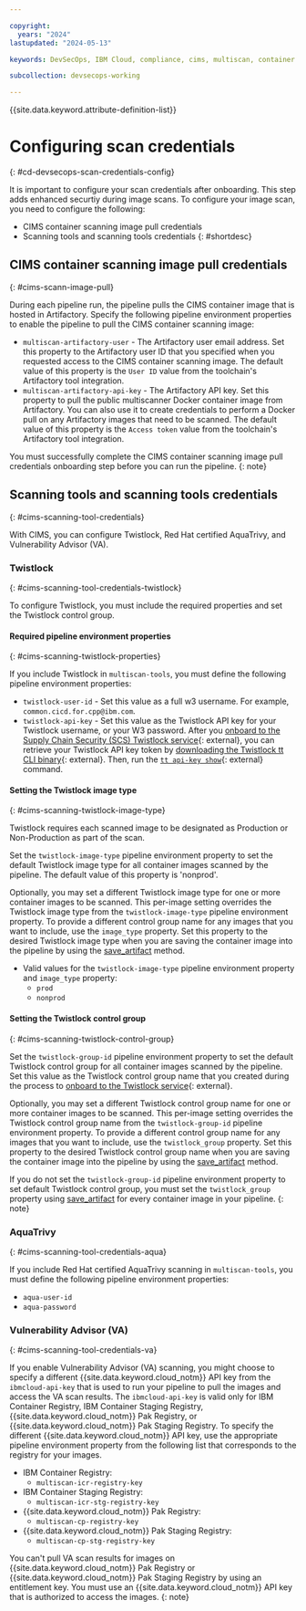 ```yaml
---

copyright:
  years: "2024"
lastupdated: "2024-05-13"

keywords: DevSecOps, IBM Cloud, compliance, cims, multiscan, container image

subcollection: devsecops-working

---
```


{{site.data.keyword.attribute-definition-list}}

# Configuring scan credentials
{: #cd-devsecops-scan-credentials-config}

It is important to configure your scan credentials after onboarding. This step adds enhanced securtiy during image scans.
To configure your image scan, you need to configure the following:
- CIMS container scanning image pull credentials
- Scanning tools and scanning tools credentials
{: #shortdesc}


## CIMS container scanning image pull credentials
{: #cims-scann-image-pull}

During each pipeline run, the pipeline pulls the CIMS container image that is hosted in Artifactory. Specify the following pipeline environment properties to enable the pipeline to pull the CIMS container scanning image:

 - `multiscan-artifactory-user` - The Artifactory user email address. Set this property to the Artifactory user ID that you specified when you requested access to the CIMS container scanning image. The default value of this property is the `User ID` value from the toolchain's Artifactory tool integration.
 - `multiscan-artifactory-api-key` - The Artifactory API key. Set this property to pull the public multiscanner Docker container image from Artifactory. You can also use it to create credentials to perform a Docker pull on any Artifactory images that need to be scanned. The default value of this property is the `Access token` value from the toolchain's Artifactory tool integration.

You must successfully complete the CIMS container scanning image pull credentials onboarding step before you can run the pipeline.
{: note}


## Scanning tools and scanning tools credentials
{: #cims-scanning-tool-credentials}

With CIMS, you can configure Twistlock, Red Hat certified AquaTrivy, and Vulnerability Advisor (VA).

### Twistlock
{: #cims-scanning-tool-credentials-twistlock}

To configure Twistlock, you must include the required properties and set the Twistlock control group.

#### Required pipeline environment properties
{: #cims-scanning-twistlock-properties}

If you include Twistlock in `multiscan-tools`, you must define the following pipeline environment properties:

   - `twistlock-user-id` - Set this value as a full w3 username. For example, `common.cicd.for.cpp@ibm.com`.
   - `twistlock-api-key` - Set this value as the Twistlock API key for your Twistlock username, or your W3 password. After you [onboard to the Supply Chain Security (SCS) Twistlock service](https://pages.github.ibm.com/Supply-Chain-Security/ConSec-External-Docs/container-security/onboardtwlk/){: external}, you can retrieve your Twistlock API key token by [downloading the Twistlock tt CLI binary](https://pages.github.ibm.com/Supply-Chain-Security/ConSec-External-Docs/quickstart/#download-tt-client){: external}. Then, run the [`tt api-key show`](https://pages.github.ibm.com/Supply-Chain-Security/ConSec-External-Docs/usetwlk/#tt-api-key-show-h){: external} command.

#### Setting the Twistlock image type
{: #cims-scanning-twistlock-image-type}

Twistlock requires each scanned image to be designated as Production or Non-Production as part of the scan.

Set the `twistlock-image-type` pipeline environment property to set the default Twistlock image type for all container images scanned by the pipeline. The default value of this property is 'nonprod'.

Optionally, you may set a different Twistlock image type for one or more container images to be scanned. This per-image setting overrides the Twistlock image type from the `twistlock-image-type` pipeline environment property. To provide a different control group name for any images that you want to include, use the `image_type` property. Set this property to the desired Twistlock image type when you are saving the container image into the pipeline by using the [save_artifact](/docs/devsecops?topic=devsecops-devsecops-pipelinectl#save_artifact) method.

- Valid values for the `twistlock-image-type` pipeline environment property and `image_type` property:
    - `prod`
    - `nonprod`

#### Setting the Twistlock control group
{: #cims-scanning-twistlock-control-group}

Set the `twistlock-group-id` pipeline environment property to set the default Twistlock control group for all container images scanned by the pipeline. Set this value as the Twistlock control group name that you created during the process to [onboard to the Twistlock service](https://pages.github.ibm.com/Supply-Chain-Security/ConSec-External-Docs/onboardtwlk/#container-security-boarding-portal){: external}.

Optionally, you may set a different Twistlock control group name for one or more container images to be scanned. This per-image setting overrides the Twistlock control group name from the `twistlock-group-id` pipeline environment property. To provide a different control group name for any images that you want to include, use the `twistlock_group` property. Set this property to the desired Twistlock control group name when you are saving the container image into the pipeline by using the [save_artifact](/docs/devsecops?topic=devsecops-devsecops-pipelinectl#save_artifact) method.

If you do not set the `twistlock-group-id` pipeline environment property to set default Twistlock control group, you must set the `twistlock_group` property using [save_artifact](/docs/devsecops?topic=devsecops-devsecops-pipelinectl#save_artifact) for every container image in your pipeline.
{: note}

### AquaTrivy
{: #cims-scanning-tool-credentials-aqua}

If you include Red Hat certified AquaTrivy scanning in `multiscan-tools`, you must define the following pipeline environment properties:

   - `aqua-user-id`
   - `aqua-password`

### Vulnerability Advisor (VA)
{: #cims-scanning-tool-credentials-va}

If you enable Vulnerability Advisor (VA) scanning, you might choose to specify a different {{site.data.keyword.cloud_notm}} API key from the `ibmcloud-api-key` that is used to run your pipeline to pull the images and access the VA scan results. The `ibmcloud-api-key` is valid only for IBM Container Registry, IBM Container Staging Registry, {{site.data.keyword.cloud_notm}} Pak Registry, or {{site.data.keyword.cloud_notm}} Pak Staging Registry. To specify the different {{site.data.keyword.cloud_notm}} API key, use the appropriate pipeline environment property from the following list that corresponds to the registry for your images.

- IBM Container Registry:
    - `multiscan-icr-registry-key`
- IBM Container Staging Registry:
    - `multiscan-icr-stg-registry-key`
- {{site.data.keyword.cloud_notm}} Pak Registry:
    - `multiscan-cp-registry-key`
- {{site.data.keyword.cloud_notm}} Pak Staging Registry:
    - `multiscan-cp-stg-registry-key`

You can't pull VA scan results for images on {{site.data.keyword.cloud_notm}} Pak Registry or {{site.data.keyword.cloud_notm}} Pak Staging Registry by using an entitlement key. You must use an {{site.data.keyword.cloud_notm}} API key that is authorized to access the images.
{: note}
